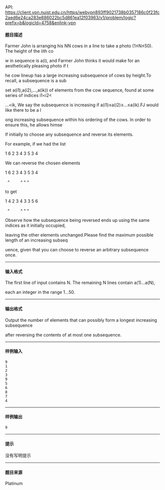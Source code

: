 API: https://client.vpn.nuist.edu.cn/https/webvpn893ff9021738b0357186c0f23fc2aed6e24ca283e886022bc5d861ea12f03963/v1/problem/logic?prefix=b&logicId=4758&enlink-vpn

#### 题目描述

Farmer John is arranging his NN cows in a line to take a photo (1≤N≤50). The height of the iith co

w in sequence is a(i), and Farmer John thinks it would make for an aesthetically pleasing photo if t

he cow lineup has a large increasing subsequence of cows by height.To recall, a subsequence is a sub

set a(i1),a(i2),…,a(ik)) of elements from the cow sequence, found at some series of indices i1<i2<

…<ik, We say the subsequence is increasing if a(i1)≤a(i2)≤…≤a(ik).FJ would like there to be a l

ong increasing subsequence within his ordering of the cows. In order to ensure this, he allows himse

lf initially to choose any subsequence and reverse its elements.

For example, if we had the list

1 6 2 3 4 3 5 3 4

We can reverse the chosen elements

1 6 2 3 4 3 5 3 4

  ^         ^ ^ ^

to get

1 4 2 3 4 3 3 5 6

  ^         ^ ^ ^

Observe how the subsequence being reversed ends up using the same indices as it initially occupied, 

leaving the other elements unchanged.Please find the maximum possible length of an increasing subseq

uence, given that you can choose to reverse an arbitrary subsequence once.

---

#### 输入格式

The first line of input contains N. The remaining N lines contain a(1)…a(N),

each an integer in the range 1…50.

---

#### 输出格式

Output the number of elements that can possibly form a longest increasing subsequence 

after reversing the contents of at most one subsequence.

---

#### 样例输入
```
9
1
2
3
9
5
6
8
7
4
```

---

#### 样例输出
```
9
```

---

#### 提示

没有写明提示

---

#### 题目来源

Platinum